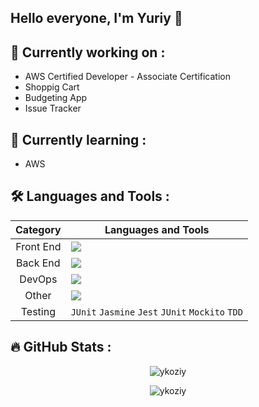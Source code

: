 ## Hello everyone, I'm Yuriy 👋

## :construction: Currently working on :

- AWS Certified Developer - Associate Certification
- Shoppig Cart
- Budgeting App
- Issue Tracker

## :apple: Currently learning :

- AWS



## :hammer_and_wrench: Languages and Tools :

| Category | Languages and Tools |
|:--------:|---------------------|
| Front End | <img src="https://skillicons.dev/icons?i=html,css,sass,js,ts,angular,react"/> |
| Back End | <img src="https://skillicons.dev/icons?i=java,spring,postgres,hibernate,mongodb"/> |
| DevOps | <img src="https://skillicons.dev/icons?i=docker,aws,git"/> |
| Other | <img src="https://skillicons.dev/icons?i=nodejs,webpack,maven,py"/> |
| Testing | `JUnit`  `Jasmine`  `Jest`  `JUnit`  `Mockito`  `TDD` |

## :fire: GitHub Stats : 

<p align="center"><img src="https://github-readme-stats.vercel.app/api?username=ykoziy&show_icons=true&theme=merko" alt="ykoziy" /></p>
<p align="center"><img src="https://github-readme-stats.vercel.app/api/top-langs/?username=anuraghazra&layout=compact&theme=merko" alt="ykoziy" /></p>

<!--
**ykoziy/ykoziy** is a ✨ _special_ ✨ repository because its `README.md` (this file) appears on your GitHub profile.

Here are some ideas to get you started:

- 🔭 I’m currently working on ...
- 🌱 I’m currently learning ...
- 👯 I’m looking to collaborate on ...
- 🤔 I’m looking for help with ...
- 💬 Ask me about ...
- 📫 How to reach me: ...
- 😄 Pronouns: ...
- ⚡ Fun fact: ...
-->
